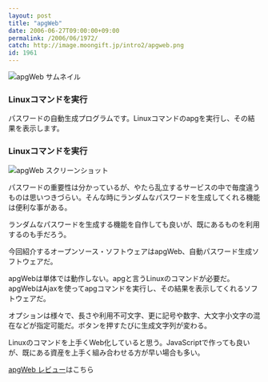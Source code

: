 ```yaml
---
layout: post
title: "apgWeb"
date: 2006-06-27T09:00:00+09:00
permalink: /2006/06/1972/
catch: http://image.moongift.jp/intro2/apgweb.png
id: 1961
---
```

 ![apgWeb サムネイル](http://image.moongift.jp/intro2/apgweb.t.png "apgWeb サムネイル")
  

### Linuxコマンドを実行
  
パスワードの自動生成プログラムです。Linuxコマンドのapgを実行し、その結果を表示します。  
<!--more-->  

### Linuxコマンドを実行
  

![apgWeb スクリーンショット](http://image.moongift.jp/intro2/apgweb.png "apgWeb スクリーンショット")

  

パスワードの重要性は分かっているが、やたら乱立するサービスの中で毎度違うものは思いつきづらい。そんな時にランダムなパスワードを生成してくれる機能は便利な事がある。

  

ランダムなパスワードを生成する機能を自作しても良いが、既にあるものを利用するのも手だろう。

  

今回紹介するオープンソース・ソフトウェアはapgWeb、自動パスワード生成ソフトウェアだ。

  

apgWebは単体では動作しない。apgと言うLinuxのコマンドが必要だ。apgWebはAjaxを使ってapgコマンドを実行し、その結果を表示してくれるソフトウェアだ。

  

オプションは様々で、長さや利用不可文字、更に記号や数字、大文字小文字の混在などが指定可能だ。ボタンを押すたびに生成文字列が変わる。

  

Linuxのコマンドを上手くWeb化していると思う。JavaScriptで作っても良いが、既にある資産を上手く組み合わせる方が早い場合も多い。

  

[apgWeb レビュー](http://oss.moongift.jp/review/i-1979.html)はこちら


